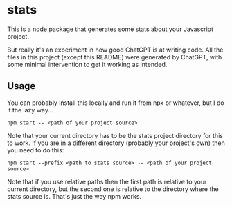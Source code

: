 # stats

This is a node package that generates some stats about your Javascript project.

But really it's an experiment in how good ChatGPT is at writing code. All the files in this project (except this README) were generated by ChatGPT, with some minimal intervention to get it working as intended.

## Usage

You can probably install this locally and run it from npx or whatever, but I do it the lazy way...

    npm start -- <path of your project source>

Note that your current directory has to be the stats project directory for this to work. If you are in a different directory (probably your project's own) then you need to do this:

    npm start --prefix <path to stats source> -- <path of your project source>

Note that if you use relative paths then the first path is relative to your current directory, but the second one is relative to the directory where the stats source is. That's just the way npm works.
